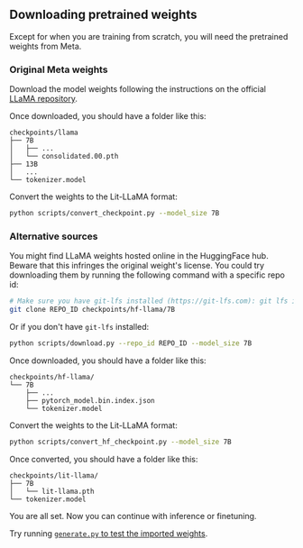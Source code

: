 ## Downloading pretrained weights

Except for when you are training from scratch, you will need the pretrained weights from Meta.

### Original Meta weights

Download the model weights following the instructions on the official [LLaMA repository](https://github.com/facebookresearch/llama).

Once downloaded, you should have a folder like this:

```text
checkpoints/llama
├── 7B
│   ├── ...
│   └── consolidated.00.pth
├── 13B
│   ...
└── tokenizer.model
```

Convert the weights to the Lit-LLaMA format:

```bash
python scripts/convert_checkpoint.py --model_size 7B
```

### Alternative sources

You might find LLaMA weights hosted online in the HuggingFace hub. Beware that this infringes the original weight's license.
You could try downloading them by running the following command with a specific repo id:

```bash
# Make sure you have git-lfs installed (https://git-lfs.com): git lfs install
git clone REPO_ID checkpoints/hf-llama/7B
```

Or if you don't have `git-lfs` installed:

```bash
python scripts/download.py --repo_id REPO_ID --model_size 7B
```

Once downloaded, you should have a folder like this:

```text
checkpoints/hf-llama/
└── 7B
    ├── ...
    ├── pytorch_model.bin.index.json
    └── tokenizer.model
```

Convert the weights to the Lit-LLaMA format:

```bash
python scripts/convert_hf_checkpoint.py --model_size 7B
```

Once converted, you should have a folder like this:

```text
checkpoints/lit-llama/
├── 7B
│   └── lit-llama.pth
└── tokenizer.model
```

You are all set. Now you can continue with inference or finetuning.

Try running [`generate.py` to test the imported weights](inference.md).

